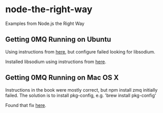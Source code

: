 # node-the-right-way
Examples from Node.js the Right Way

## Getting 0MQ Running on Ubuntu
Using instructions from [here](http://zeromq.org/intro:get-the-software), but configure failed looking for libsodium.

Installed libsodium using instructions from [here](https://tuananh.org/2015/06/16/how-to-install-zeromq-on-ubuntu/).

## Getting 0MQ Running on Mac OS X
Instructions in the book were mostly correct, but npm install zmq initially failed. The solution is to install pkg-config, e.g. 'brew install pkg-config'

Found that fix [here](http://stackoverflow.com/questions/24294525/error-installing-zmq-node-module).

